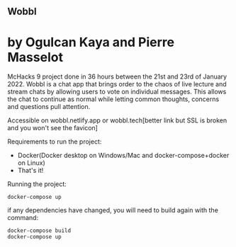 ## Wobbl
# by Ogulcan Kaya and Pierre Masselot
McHacks 9 project done in 36 hours between the 21st and 23rd of January 2022.
Wobbl is a chat app that brings order to the chaos of live lecture and stream chats by allowing users to vote on individual messages.
This allows the chat to continue as normal while letting common thoughts, concerns and questions pull attention.

Accessible on wobbl.netlify.app or wobbl.tech[better link but SSL is broken and you won't see the favicon]

Requirements to run the project: 
* Docker(Docker desktop on Windows/Mac and docker-compose+docker on Linux)
* That's it!

Running the project:
```
docker-compose up
```
 if any dependencies have changed, you will need to build again with the command:
 ```
docker-compose build
docker-compose up
```

